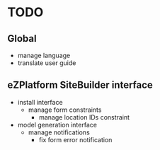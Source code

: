 # TODO

## Global

* manage language
* translate user guide

## eZPlatform  SiteBuilder interface

* install interface
  * manage form constraints
    * manage location IDs constraint
* model generation interface
  * manage notifications
    * fix form error notification




